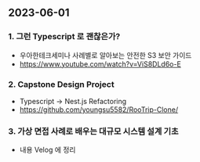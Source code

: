 ## 2023-06-01

### 1. 그런 Typescript 로 괜찮은가?
   - 우아한테크세미나 사례별로 알아보는 안전한 S3 보안 가이드
   - https://www.youtube.com/watch?v=ViS8DLd6o-E


### 2. Capstone Design Project
   - Typescript -> Nest.js Refactoring
   - https://github.com/youngsu5582/RooTrip-Clone/

### 3. 가상 면접 사례로 배우는 대규모 시스템 설계 기초
   - 내용 Velog 에 정리